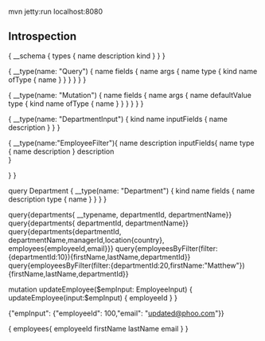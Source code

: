 mvn jetty:run
localhost:8080

Introspection
-------------

{
  __schema {
    types {
      name
      description
      kind
    }
  }
}



{
  __type(name: "Query") {
    name
    fields {
      name
      args {
        name
        type {
          kind
          name
          ofType {
            name
          }
        }
      }
    }
  }
}


{
  __type(name: "Mutation") {
    name
    fields {
      name
      args {
        name 
        defaultValue
        type {
          kind
          name
          ofType {
            name
          }
        }
      }
    }
  }
}

{
  __type(name: "DepartmentInput") {
    kind
    name
    inputFields {
      name
      description
    }
  }
}

{
  __type(name:"EmployeeFilter"){
    name
    description
    inputFields{
      name
      type {
        name
        description
      }
      description      
    }
    
  }
}


query Department {
  __type(name: "Department") {
    kind
    name
    fields {
      name
      description
      type {
        name
      }
    }
  }
}


query{departments{ __typename, departmentId, departmentName}}
query{departments{ departmentId, departmentName}}
query{departments{departmentId, departmentName,managerId,location{country}, employees{employeeId,email}}} 
query{employeesByFilter(filter:{departmentId:10}){firstName,lastName,departmentId}}
query{employeesByFilter(filter:{departmentId:20,firstName:"Matthew"}){firstName,lastName,departmentId}}  


mutation updateEmployee($empInput: EmployeeInput) {
  updateEmployee(input:$empInput) {
   employeeId
  }
}

{"empInput": {"employeeId": 100,"email": "updated@phoo.com"}}

{
  employees{
    employeeId
    firstName
    lastName
    email
  }
}






